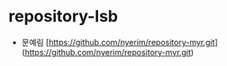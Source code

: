 # repository-lsb

- 문예림 
[https://github.com/nyerim/repository-myr.git]     
(https://github.com/nyerim/repository-myr.git)

